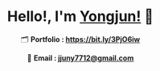 
<div align=center>

# Hello!, I'm [Yongjun!](https://bit.ly/3PjO6iw) 👋

  🗂 **Portfolio : https://bit.ly/3PjO6iw**
  
  📧 **Email : jjuny7712@gmail.com**

</div>
